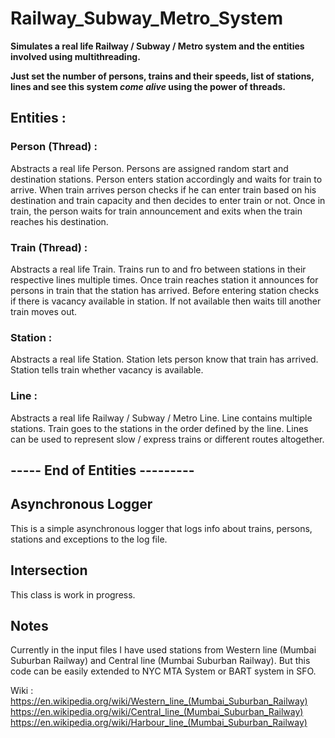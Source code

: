 # Railway_Subway_Metro_System

**Simulates a real life Railway / Subway / Metro system and the entities involved using multithreading.** 

**Just set the number of persons, trains and their speeds, list of stations, lines and see this system _come_ _alive_ using the power of threads.**

## Entities :

### Person (Thread) :

Abstracts a real life Person.
Persons are assigned random start and destination stations. Person enters station accordingly and waits for train to arrive. When train arrives person checks if he can enter train based on his destination and train capacity and then decides to enter train or not. Once in train, the person waits for train announcement and exits when the train reaches his destination.

### Train (Thread) :

Abstracts a real life Train.
Trains run to and fro between stations in their respective lines multiple times. Once train reaches station it announces for persons in train that the station has arrived. Before entering station checks if there is vacancy available in station. If not available then waits till another train moves out.

### Station :

Abstracts a real life Station.
Station lets person know that train has arrived. Station tells train whether vacancy is available.

### Line :

Abstracts a real life Railway / Subway / Metro Line.
Line contains multiple stations. Train goes to the stations in the order defined by the line. Lines can be used to represent slow / express trains or different routes altogether.

## ----- End of Entities ---------

## Asynchronous Logger

This is a simple asynchronous logger that logs info about trains, persons, stations and exceptions to the log file.

## Intersection

This class is work in progress.

## Notes

Currently in the input files I have used stations from Western line (Mumbai Suburban Railway) and Central line (Mumbai Suburban Railway).
But this code can be easily extended to NYC MTA System or BART system in SFO.

Wiki :
https://en.wikipedia.org/wiki/Western_line_(Mumbai_Suburban_Railway)
https://en.wikipedia.org/wiki/Central_line_(Mumbai_Suburban_Railway)
https://en.wikipedia.org/wiki/Harbour_line_(Mumbai_Suburban_Railway)
